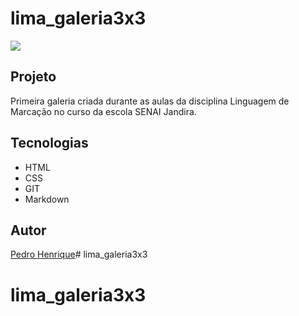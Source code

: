 # lima_galeria3x3

 ![](./preview.png)

## Projeto

Primeira galeria criada durante as aulas da disciplina Linguagem de Marcação no curso da escola SENAI Jandira.

## Tecnologias
* HTML
* CSS
* GIT
* Markdown

## Autor
[Pedro Henrique]()# lima_galeria3x3
# lima_galeria3x3

